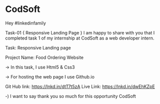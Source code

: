 # CodSoft
Hey #linkedinfamily 

Task-01 { Responsive Landing Page }
I am happy to share with you that I completed task 1 of my internship at CodSoft as a web developer intern.

Task: Responsive Landing page 

Project Name:  Food Ordering Website 

-> In this task, I use Html5 & Css3

-> For hosting the web page I use Github.io 

Git Hub link: https://lnkd.in/dtT7t5zA
Live Link: https://lnkd.in/dwEhKZpE

-) I want to say thank you so much for this opportunity CodSoft
